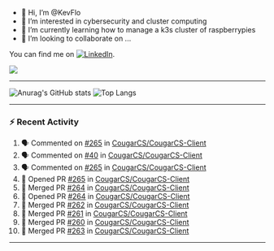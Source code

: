 - 👋 Hi, I’m @KevFlo
- 👀 I’m interested in cybersecurity and cluster computing
- 🌱 I’m currently learning how to manage a k3s cluster of raspberrypies
- 💞️ I’m looking to collaborate on ...



You can find me on [![LinkedIn][3.2]][3].

<!-- Icons -->

[3.2]: (G:\VS-repos\KevFlo\In-Black-14px.png) (LinkedIn icon without padding)

<!-- Links to your social media accounts -->

[3]: https://www.linkedin.com/in/flores-kevin/


<a>
    <img src="https://img.shields.io/badge/-Commonly%20Used%20Tools-lightgreyk ">
</a>



---

![Anurag's GitHub stats](https://github-readme-stats-kevflo.vercel.app/api?username=KevFlo&count_private=true&hide=stars&show_icons=true&theme=nord)
![Top Langs](https://github-readme-stats-kevflo.vercel.app/api/top-langs/?username=KevFlo&langs_count=5&show_icons=true&theme=nord)

---

### :zap: Recent Activity

<!--START_SECTION:activity-->
1. 🗣 Commented on [#265](https://github.com/CougarCS/CougarCS-Client/issues/265) in [CougarCS/CougarCS-Client](https://github.com/CougarCS/CougarCS-Client)
2. 🗣 Commented on [#40](https://github.com/CougarCS/CougarCS-Client/issues/40) in [CougarCS/CougarCS-Client](https://github.com/CougarCS/CougarCS-Client)
3. 🗣 Commented on [#265](https://github.com/CougarCS/CougarCS-Client/issues/265) in [CougarCS/CougarCS-Client](https://github.com/CougarCS/CougarCS-Client)
4. 💪 Opened PR [#265](https://github.com/CougarCS/CougarCS-Client/pull/265) in [CougarCS/CougarCS-Client](https://github.com/CougarCS/CougarCS-Client)
5. 🎉 Merged PR [#264](https://github.com/CougarCS/CougarCS-Client/pull/264) in [CougarCS/CougarCS-Client](https://github.com/CougarCS/CougarCS-Client)
6. 💪 Opened PR [#264](https://github.com/CougarCS/CougarCS-Client/pull/264) in [CougarCS/CougarCS-Client](https://github.com/CougarCS/CougarCS-Client)
7. 🎉 Merged PR [#262](https://github.com/CougarCS/CougarCS-Client/pull/262) in [CougarCS/CougarCS-Client](https://github.com/CougarCS/CougarCS-Client)
8. 🎉 Merged PR [#261](https://github.com/CougarCS/CougarCS-Client/pull/261) in [CougarCS/CougarCS-Client](https://github.com/CougarCS/CougarCS-Client)
9. 🎉 Merged PR [#260](https://github.com/CougarCS/CougarCS-Client/pull/260) in [CougarCS/CougarCS-Client](https://github.com/CougarCS/CougarCS-Client)
10. 🎉 Merged PR [#263](https://github.com/CougarCS/CougarCS-Client/pull/263) in [CougarCS/CougarCS-Client](https://github.com/CougarCS/CougarCS-Client)
<!--END_SECTION:activity-->

---
<!---
KevFlo/KevFlo is a ✨ special ✨ repository because its `README.md` (this file) appears on your GitHub profile.
You can click the Preview link to take a look at your changes.
--->
